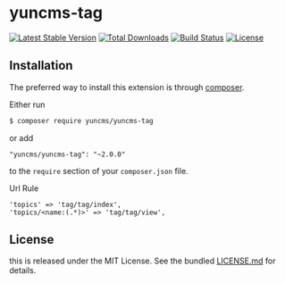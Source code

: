 # yuncms-tag

[![Latest Stable Version](https://poser.pugx.org/yuncms/yuncms-tag/v/stable.png)](https://packagist.org/packages/yuncms/yuncms-tag)
[![Total Downloads](https://poser.pugx.org/yuncms/yuncms-tag/downloads.png)](https://packagist.org/packages/yuncms/yuncms-tag)
[![Build Status](https://img.shields.io/travis/yuncms/yuncms-tag.svg)](http://travis-ci.org/yuncms/yuncms-tag)
[![License](https://poser.pugx.org/yuncms/yuncms-tag/license.svg)](https://packagist.org/packages/yuncms/yuncms-tag)


## Installation

The preferred way to install this extension is through [composer](http://getcomposer.org/download/).

Either run

```bash
$ composer require yuncms/yuncms-tag
```

or add

```
"yuncms/yuncms-tag": "~2.0.0"
```

to the `require` section of your `composer.json` file.

Url Rule
````
'topics' => 'tag/tag/index',
'topics/<name:(.*)>' => 'tag/tag/view',
````

## License

this is released under the MIT License. See the bundled [LICENSE.md](LICENSE.md)
for details.